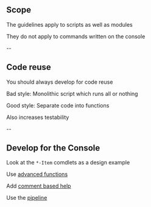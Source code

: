 <!-- .slide: id="scope" -->

## Scope

The guidelines apply to scripts as well as modules

They do not apply to commands written on the console

--

<!-- .slide: id="code_reuse" -->

## Code reuse

You should always develop for code reuse

Bad style: Monolithic script which runs all or nothing

Good style: Separate code into functions

Also increases testability

--

<!-- .slide: id="console_use" -->

## Develop for the Console

Look at the `*-Item` comdlets as a design example

Use [advanced functions](#/advanced_functions)

Add [comment based help](#/get_help)

Use the [pipeline](#/pipelines)